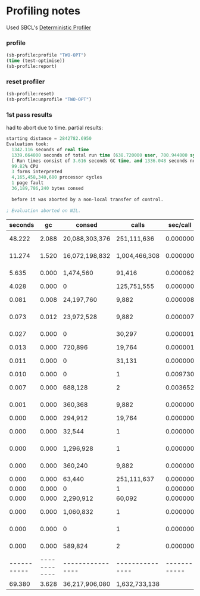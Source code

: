 # Profiling notes

Used SBCL's [Deterministic Profiler](http://www.sbcl.org/1.0/manual/Deterministic-Profiler.html#Deterministic-Profiler)

### profile

```lisp
(sb-profile:profile "TWO-OPT")
(time (test-optimise))
(sb-profile:report)
```

### reset profiler

```lisp
(sb-profile:reset)
(sb-profile:unprofile "TWO-OPT")
```

### 1st pass results

had to abort due to time. partial results:

```lisp
starting distance = 2842782.6950
Evaluation took:
  1342.116 seconds of real time
  1339.664000 seconds of total run time (638.720000 user, 700.944000 system)
  [ Run times consist of 3.616 seconds GC time, and 1336.048 seconds non-GC time. ]
  99.82% CPU
  3 forms interpreted
  4,165,458,340,680 processor cycles
  1 page fault
  36,189,786,240 bytes consed
  
  before it was aborted by a non-local transfer of control.
  
; Evaluation aborted on NIL.
```

  seconds  |     gc     |     consed     |     calls     |  sec/call  |  name  
-----------|------------|----------------|---------------|------------|--
    48.222 |      2.088 | 20,088,303,376 |   251,111,636 |   0.000000 | MOVE-COST
    11.274 |      1.520 | 16,072,198,832 | 1,004,466,308 |   0.000000 | DISTANCE-SQUARED
     5.635 |      0.000 |      1,474,560 |        91,416 |   0.000062 | #:FIND-MOVE
     4.028 |      0.000 |              0 |   125,751,555 |   0.000000 | WRAP
     0.081 |      0.008 |     24,197,760 |         9,882 |   0.000008 | LINE-TO-POINT
     0.073 |      0.012 |     23,972,528 |         9,882 |   0.000007 | #:LINE-TO-POINT
     0.027 |      0.000 |              0 |        30,297 |   0.000001 | REVERSE-SUBSEQ
     0.013 |      0.000 |        720,896 |        19,764 |   0.000001 | DISTANCE
     0.011 |      0.000 |              0 |        31,131 |   0.000000 | #:REVERSE-SUBSEQ
     0.010 |      0.000 |              0 |             1 |   0.009730 | #:OPTIMISE
     0.007 |      0.000 |        688,128 |             2 |   0.003652 | #:TOUR-DISTANCE
     0.001 |      0.000 |        360,368 |         9,882 |   0.000000 | MAKE-POINT
     0.000 |      0.000 |        294,912 |        19,764 |   0.000000 | #:DISTANCE
     0.000 |      0.000 |         32,544 |             1 |   0.000000 | #:TEST-OPTIMISE
     0.000 |      0.000 |      1,296,928 |             1 |   0.000000 | #:LOAD-POINTS
     0.000 |      0.000 |        360,240 |         9,882 |   0.000000 | #:MAKE-POINT
     0.000 |      0.000 |         63,440 |   251,111,637 |   0.000000 | TRY-MOVE
     0.000 |      0.000 |              0 |             1 |   0.000000 | OPTIMISE
     0.000 |      0.000 |      2,290,912 |        60,092 |   0.000000 | FIND-MOVE
     0.000 |      0.000 |      1,060,832 |             1 |   0.000000 | LOAD-POINTS
     0.000 |      0.000 |              0 |             1 |   0.000000 | TEST-OPTIMISE
     0.000 |      0.000 |        589,824 |             2 |   0.000000 | TOUR-DISTANCE
-----------|------------|----------------|---------------|------------|--
    69.380 |      3.628 | 36,217,906,080 | 1,632,733,138 |            | Total




